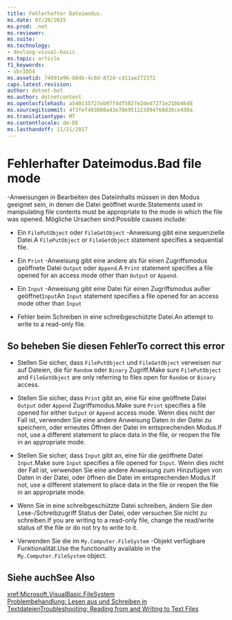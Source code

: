 ```yaml
---
title: Fehlerhafter Dateimodus.
ms.date: 07/20/2015
ms.prod: .net
ms.reviewer: 
ms.suite: 
ms.technology:
- devlang-visual-basic
ms.topic: article
f1_keywords:
- vbrID54
ms.assetid: 74891e96-884b-4c8d-872d-cd11ae272372
caps.latest.revision: 
author: dotnet-bot
ms.author: dotnetcontent
ms.openlocfilehash: a540135727eb97f4df5027e2ded7271e21bb4648
ms.sourcegitcommit: 4f3fef493080a43e70e951223894768d36ce430a
ms.translationtype: MT
ms.contentlocale: de-DE
ms.lasthandoff: 11/21/2017
---
```

# <a name="bad-file-mode"></a><span data-ttu-id="4e856-102">Fehlerhafter Dateimodus.</span><span class="sxs-lookup"><span data-stu-id="4e856-102">Bad file mode</span></span>
<span data-ttu-id="4e856-103">-Anweisungen in Bearbeiten des Dateiinhalts müssen in den Modus geeignet sein, in denen die Datei geöffnet wurde.</span><span class="sxs-lookup"><span data-stu-id="4e856-103">Statements used in manipulating file contents must be appropriate to the mode in which the file was opened.</span></span> <span data-ttu-id="4e856-104">Mögliche Ursachen sind:</span><span class="sxs-lookup"><span data-stu-id="4e856-104">Possible causes include:</span></span>  
  
-   <span data-ttu-id="4e856-105">Ein `FilePutObject` oder `FileGetObject` -Anweisung gibt eine sequenzielle Datei.</span><span class="sxs-lookup"><span data-stu-id="4e856-105">A `FilePutObject` or `FileGetObject` statement specifies a sequential file.</span></span>  
  
-   <span data-ttu-id="4e856-106">Ein `Print` -Anweisung gibt eine andere als für einen Zugriffsmodus geöffnete Datei `Output` oder `Append`.</span><span class="sxs-lookup"><span data-stu-id="4e856-106">A `Print` statement specifies a file opened for an access mode other than `Output` or `Append`.</span></span>  
  
-   <span data-ttu-id="4e856-107">Ein `Input` -Anweisung gibt eine Datei für einen Zugriffsmodus außer geöffnet`Input`</span><span class="sxs-lookup"><span data-stu-id="4e856-107">An `Input` statement specifies a file opened for an access mode other than `Input`</span></span>  
  
-   <span data-ttu-id="4e856-108">Fehler beim Schreiben in eine schreibgeschützte Datei.</span><span class="sxs-lookup"><span data-stu-id="4e856-108">An attempt to write to a read-only file.</span></span>  
  
## <a name="to-correct-this-error"></a><span data-ttu-id="4e856-109">So beheben Sie diesen Fehler</span><span class="sxs-lookup"><span data-stu-id="4e856-109">To correct this error</span></span>  
  
-   <span data-ttu-id="4e856-110">Stellen Sie sicher, dass `FilePutObject` und `FileGetObject` verweisen nur auf Dateien, die für `Random` oder `Binary` Zugriff.</span><span class="sxs-lookup"><span data-stu-id="4e856-110">Make sure `FilePutObject` and `FileGetObject` are only referring to files open for `Random` or `Binary` access.</span></span>  
  
-   <span data-ttu-id="4e856-111">Stellen Sie sicher, dass `Print` gibt an, eine für eine geöffnete Datei `Output` oder `Append` Zugriffsmodus.</span><span class="sxs-lookup"><span data-stu-id="4e856-111">Make sure `Print` specifies a file opened for either `Output` or `Append` access mode.</span></span> <span data-ttu-id="4e856-112">Wenn dies nicht der Fall ist, verwenden Sie eine andere Anweisung Daten in der Datei zu speichern, oder erneutes Öffnen der Datei im entsprechenden Modus.</span><span class="sxs-lookup"><span data-stu-id="4e856-112">If not, use a different statement to place data in the file, or reopen the file in an appropriate mode.</span></span>  
  
-   <span data-ttu-id="4e856-113">Stellen Sie sicher, dass `Input` gibt an, eine für die geöffnete Datei `Input`.</span><span class="sxs-lookup"><span data-stu-id="4e856-113">Make sure `Input` specifies a file opened for `Input`.</span></span> <span data-ttu-id="4e856-114">Wenn dies nicht der Fall ist, verwenden Sie eine andere Anweisung zum Hinzufügen von Daten in der Datei, oder öffnen die Datei im entsprechenden Modus.</span><span class="sxs-lookup"><span data-stu-id="4e856-114">If not, use a different statement to place data in the file or reopen the file in an appropriate mode.</span></span>  
  
-   <span data-ttu-id="4e856-115">Wenn Sie in eine schreibgeschützte Datei schreiben, ändern Sie den Lese-/Schreibzugriff Status der Datei, oder versuchen Sie nicht zu schreiben.</span><span class="sxs-lookup"><span data-stu-id="4e856-115">If you are writing to a read-only file, change the read/write status of the file or do not try to write to it.</span></span>  
  
-   <span data-ttu-id="4e856-116">Verwenden Sie die im `My.Computer.FileSystem` -Objekt verfügbare Funktionalität.</span><span class="sxs-lookup"><span data-stu-id="4e856-116">Use the functionality available in the `My.Computer.FileSystem` object.</span></span>  
  
## <a name="see-also"></a><span data-ttu-id="4e856-117">Siehe auch</span><span class="sxs-lookup"><span data-stu-id="4e856-117">See Also</span></span>  
 <xref:Microsoft.VisualBasic.FileSystem>  
 [<span data-ttu-id="4e856-118">Problembehandlung: Lesen aus und Schreiben in Textdateien</span><span class="sxs-lookup"><span data-stu-id="4e856-118">Troubleshooting: Reading from and Writing to Text Files</span></span>](../../../visual-basic/developing-apps/programming/drives-directories-files/troubleshooting-reading-from-and-writing-to-text-files.md)
